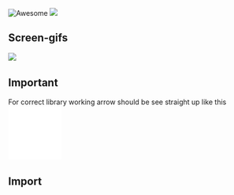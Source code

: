 ![Awesome](https://cdn.rawgit.com/sindresorhus/awesome/d7305f38d29fed78fa85652e3a63e154dd8e8829/media/badge.svg) [![](https://jitpack.io/v/airtriangle/Compass-View.svg)](https://jitpack.io/#airtriangle/Compass-View)

## Screen-gifs
![](static/arrows-preview.gif)

## Important
For correct library working arrow should be see straight up like this ![](app/src/main/res/drawable-xxhdpi/icon_arrow.png)

## Import
